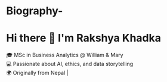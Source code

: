 # Biography-

# Hi there 👋 I'm Rakshya Khadka

🎓 MSc in Business Analytics @ William & Mary  
💻 Passionate about AI, ethics, and data storytelling  
🌍 Originally from Nepal |
